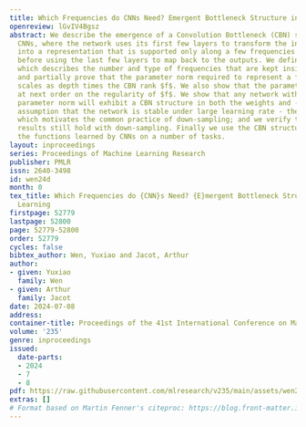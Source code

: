 ```yaml
---
title: Which Frequencies do CNNs Need? Emergent Bottleneck Structure in Feature Learning
openreview: lGvIV4Bgsz
abstract: We describe the emergence of a Convolution Bottleneck (CBN) structure in
  CNNs, where the network uses its first few layers to transform the input representation
  into a representation that is supported only along a few frequencies and channels,
  before using the last few layers to map back to the outputs. We define the CBN rank,
  which describes the number and type of frequencies that are kept inside the bottleneck,
  and partially prove that the parameter norm required to represent a function $f$
  scales as depth times the CBN rank $f$. We also show that the parameter norm depends
  at next order on the regularity of $f$. We show that any network with almost optimal
  parameter norm will exhibit a CBN structure in both the weights and - under the
  assumption that the network is stable under large learning rate - the activations,
  which motivates the common practice of down-sampling; and we verify that the CBN
  results still hold with down-sampling. Finally we use the CBN structure to interpret
  the functions learned by CNNs on a number of tasks.
layout: inproceedings
series: Proceedings of Machine Learning Research
publisher: PMLR
issn: 2640-3498
id: wen24d
month: 0
tex_title: Which Frequencies do {CNN}s Need? {E}mergent Bottleneck Structure in Feature
  Learning
firstpage: 52779
lastpage: 52800
page: 52779-52800
order: 52779
cycles: false
bibtex_author: Wen, Yuxiao and Jacot, Arthur
author:
- given: Yuxiao
  family: Wen
- given: Arthur
  family: Jacot
date: 2024-07-08
address:
container-title: Proceedings of the 41st International Conference on Machine Learning
volume: '235'
genre: inproceedings
issued:
  date-parts:
  - 2024
  - 7
  - 8
pdf: https://raw.githubusercontent.com/mlresearch/v235/main/assets/wen24d/wen24d.pdf
extras: []
# Format based on Martin Fenner's citeproc: https://blog.front-matter.io/posts/citeproc-yaml-for-bibliographies/
---
```

